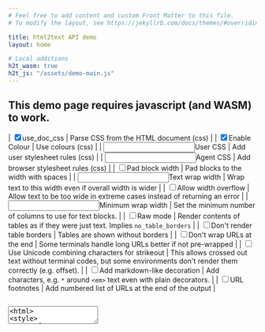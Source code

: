 ```yaml
---
# Feel free to add content and custom Front Matter to this file.
# To modify the layout, see https://jekyllrb.com/docs/themes/#overriding-theme-defaults

title: html2text API demo
layout: home

# Local additions
h2t_wasm: true
h2t_js: "/assets/demo-main.js"
---
```


<noscript>
<h2 class="warning">This demo page requires javascript (and WASM) to work.</h2>
</noscript>

| <input type="checkbox" id="conf_css" checked=true>use_doc_css | Parse CSS from the HTML document (css) |
| <input type="checkbox" id="conf_colour" checked=true>Enable Colour | Use colours (css) |
| <input type="text" id="conf_user_css">User CSS | Add user stylesheet rules (css) |
| <input type="text" id="conf_agent_css">Agent CSS | Add browser stylesheet rules (css) |
| <input type="checkbox" id="conf_pad_block_width">Pad block width | Pad blocks to the width with spaces |
| <input type="number" id="conf_wrap_width">Text wrap width | Wrap text to this width even if overall width is wider |
| <input type="checkbox" id="conf_allow_overflow">Allow width overflow | Allow text to be too wide in extreme cases instead of returning an error |
| <input type="number" id="conf_min_wrap_width">Minimum wrap width | Set the minimum number of columns to use for text blocks. |
| <input type="checkbox" id="conf_raw">Raw mode | Render contents of tables as if they were just text. Implies `no_table_borders` |
| <input type="checkbox" id="conf_no_borders">Don't render table borders | Tables are shown without borders |
| <input type="checkbox" id="conf_no_link_wrap">Don't wrap URLs at the end | Some terminals handle long URLs better if not pre-wrapped |
| <input type="checkbox" id="conf_unicode_so">Use Unicode combining characters for strikeout | This allows crossed out text without terminal codes, but some environments don't render them correctly (e.g. offset). |
| <input type="checkbox" id="conf_do_decorate">Add markdown-like decoration | Add characters, e.g. `*` around `<em>` text even with plain decorators. |
| <input type="checkbox" id="conf_link_footnotes">URL footnotes | Add numbered list of URLs at the end of the output |

<pre id="rust-code-pre"><code id="rust-code"></code></pre>

<textarea id="input_html" onchange="update_html()" oninput="update_html()">
<html>
<style>
.green {
    color: #4f4;
}
</style>
<body>
  <h1>Hi there</h1>
  <p>This is some simple text</p>
  <ol>
    <li>Item one</li>
    <li><s>Item two</s></li>
    <li class="green">Item three</li>
  </ol>
<table>
    <tr><th>Heading 1</th><th>Heading 2</th><th>Heading 3</th></tr>
    <tr><td>Data 1</td><td>Data 2</td><td>Data 3</td></tr>
    <tr><td colspan=3>Hello there</td></tr>
</table>
</body></html>
</textarea>

<div id="lib"></div>

<script type="module">
import init, * as bindings from '/rust-html2text/assets/html2text-web-demo.js';
const wasm = await init({ module_or_path: '/rust-html2text/assets/html2text-web-demo_bg.wasm' });

window.wasmBindings = bindings;

dispatchEvent(new CustomEvent("TrunkApplicationStarted", {detail: {wasm}}));

</script>
